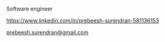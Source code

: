 Software engineer

https://www.linkedin.com/in/prebeesh-surendran-581136153 

prebeesh.surendran@gmail.com 
